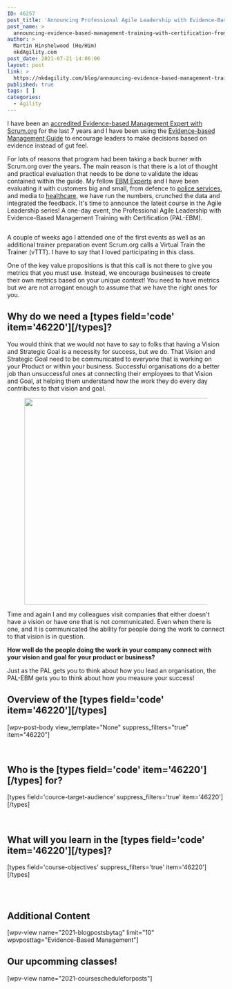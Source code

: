 ```yaml
---
ID: 46257
post_title: 'Announcing Professional Agile Leadership with Evidence-Based Management Training  (PAL-EBM) from Scrum.org'
post_name: >
  announcing-evidence-based-management-training-with-certification-from-scrum-org
author: >
  Martin Hinshelwood (He/Him)
  nkdAgility.com
post_date: 2021-07-21 14:06:00
layout: post
link: >
  https://nkdagility.com/blog/announcing-evidence-based-management-training-with-certification-from-scrum-org/
published: true
tags: [ ]
categories:
  - Agility
---
```

<!-- wp:paragraph -->
<p>I have been an <a href="https://www.scrum.org/ebm-experts" target="_blank" rel="noreferrer noopener">accredited Evidence-based Management Expert with Scrum.org</a> for the last 7 years and I have been using the <a href="https://nkdagility.com/the-evidence-based-management-guide-measuring-value-to-enable-improvement-and-agility/" target="_blank" rel="noreferrer noopener">Evidence-based Management Guide</a> to encourage leaders to make decisions based on evidence instead of gut feel.</p>
<!-- /wp:paragraph -->

<!-- wp:paragraph -->
<p>For lots of reasons that program had been taking a back burner with Scrum.org over the years. The main reason is that there is a lot of thought and practical evaluation that needs to be done to validate the ideas contained within the guide. My fellow <a href="https://www.scrum.org/ebm-experts" target="_blank" rel="noreferrer noopener">EBM Experts</a> and I have been evaluating it with customers big and small, from defence to <a href="https://nkdagility.com/blog/professional-organisational-change-ghana-police-service/">police services</a>, and media to <a href="https://nkdagility.com/blog/professional-scrum-everyone-organisation/">healthcare</a>, we have run the numbers, crunched the data and integrated the feedback. It's time to announce the latest course in the Agile Leadership series! A one-day event, the <span data-provider="custom_post_type|courses|46220" data-source="post-title-with-link" data-uniqueid="1" data-field="" class="tb-inline-field">Professional Agile Leadership with Evidence-Based Management Training with Certification</span> (PAL-EBM). </p>
<!-- /wp:paragraph -->

<!-- wp:image {"id":46264,"sizeSlug":"large","linkDestination":"none"} -->
<figure class="wp-block-image size-large"><img src="https://nkdagility.com/wp-content/uploads/2021/07/Professional-Agile-Leadership-Evidence-Based-Management-1080x720.jpg" alt="" class="wp-image-46264"/></figure>
<!-- /wp:image -->

<!-- wp:paragraph -->
<p>A couple of weeks ago I attended one of the first events as well as an additional trainer preparation event Scrum.org calls a Virtual Train the Trainer (vTTT). I have to say that I loved participating in this class. </p>
<!-- /wp:paragraph -->

<!-- wp:paragraph -->
<p>One of the key value propositions is that this call is not there to give you metrics that you must use. Instead, we encourage businesses to create their own metrics based on your unique context! You need to have metrics but we are not arrogant enough to assume that we have the right ones for you.</p>
<!-- /wp:paragraph -->

<!-- wp:toolset-blocks/fields-and-text -->
<div class="tb-fields-and-text" data-toolset-blocks-fields-and-text="1"><h2>Why do we need a&nbsp;[types field='code' item='46220'][/types]?</h2></div>
<!-- /wp:toolset-blocks/fields-and-text -->

<!-- wp:paragraph -->
<p>You would think that we would not have to say to folks that having a Vision and Strategic Goal is a necessity for success, but we do. That Vision and Strategic Goal need to be communicated to everyone that is working on your Product or within your business. Successful organisations do a better job than unsuccessful ones at connecting their employees to that Vision and Goal, at helping them understand how the work they do every day contributes to that vision and goal.</p>
<!-- /wp:paragraph -->

<!-- wp:image {"align":"center","id":46265,"width":554,"height":477,"sizeSlug":"large","linkDestination":"none"} -->
<div class="wp-block-image"><figure class="aligncenter size-large is-resized"><img src="https://nkdagility.com/wp-content/uploads/2021/07/image-837x720.png" alt="" class="wp-image-46265" width="554" height="477"/></figure></div>
<!-- /wp:image -->

<!-- wp:paragraph -->
<p>Time and again I and my colleagues visit companies that either doesn't have a vision or have one that is not communicated. Even when there is one, and it is communicated the ability for people doing the work to connect to that vision is in question. </p>
<!-- /wp:paragraph -->

<!-- wp:paragraph -->
<p><strong>How well do the people doing the work in your company connect with your vision and goal for your product or business?</strong></p>
<!-- /wp:paragraph -->

<!-- wp:paragraph -->
<p>Just as the PAL gets you to think about how you lead an organisation, the PAL-EBM gets you to think about how you measure your success!</p>
<!-- /wp:paragraph -->

<!-- wp:toolset-blocks/fields-and-text -->
<div class="tb-fields-and-text" data-toolset-blocks-fields-and-text="1"><h2>Overview of the [types field='code' item='46220'][/types] </h2>
[wpv-post-body view_template="None" suppress_filters="true" item="46220"]
<p> </p></div>
<!-- /wp:toolset-blocks/fields-and-text -->

<!-- wp:toolset-blocks/fields-and-text -->
<div class="tb-fields-and-text" data-toolset-blocks-fields-and-text="1"><h2>Who is the [types field='code' item='46220'][/types] for?</h2>
[types field='cource-target-audience' suppress_filters='true' item='46220'][/types]
<p> </p></div>
<!-- /wp:toolset-blocks/fields-and-text -->

<!-- wp:toolset-blocks/fields-and-text -->
<div class="tb-fields-and-text" data-toolset-blocks-fields-and-text="1"><h2>What will you learn in the [types field='code' item='46220'][/types]?</h2>
[types field='course-objectives' suppress_filters='true' item='46220'][/types]
<p> </p></div>
<!-- /wp:toolset-blocks/fields-and-text -->

<!-- wp:image {"align":"center","id":46301} -->
<div class="wp-block-image"><figure class="aligncenter"><img src="https://nkdagility.com/wp-content/uploads/2021/07/image-1-1133x720.png" alt="" class="wp-image-46301"/></figure></div>
<!-- /wp:image -->

<!-- wp:heading -->
<h2 id="h-additional-content">Additional Content</h2>
<!-- /wp:heading -->

<!-- wp:toolset-views/view-editor {"reduxStoreId":"views-editor-1626870923826","viewId":45261,"viewSlug":"2021-blogpostsbytag","wizardDone":true,"hasExtraAttributes":[{"query_type":"posts","filter_type":"post_taxonomy_post_tag","filter_label":"Post taxonomy - post_tag","value":"slug","attribute":"wpvposttag","expected":"string","placeholder":"cat1","description":"Please type a comma separated list of term slugs"}],"limit":10,"overrideLimit":true,"queryFilters":{"post_taxonomy_post_tag":"Evidence-Based Management"},"view":{"ID":"45261","post_title":"2021-BlogPostsByTag","post_name":"2021-blogpostsbytag"},"viewName":"2021-BlogPostsByTag"} -->
<div class="wp-block-toolset-views-view-editor wpv-gutenberg-view-wrapper-45261">[wpv-view name="2021-blogpostsbytag" limit="10" wpvposttag="Evidence-Based Management"]</div>
<!-- /wp:toolset-views/view-editor -->

<!-- wp:heading -->
<h2 id="h-our-upcomming-classes">Our upcomming classes!</h2>
<!-- /wp:heading -->

<!-- wp:toolset-views/view-editor {"reduxStoreId":"views-editor-1626870818976","viewId":46167,"viewSlug":"2021-coursescheduleforposts","wizardDone":true,"view":{"ID":"46167","post_title":"2021-CourseScheduleForPosts","post_name":"2021-coursescheduleforposts"},"viewName":"2021-CourseScheduleForPosts"} -->
<div class="wp-block-toolset-views-view-editor wpv-gutenberg-view-wrapper-46167">[wpv-view name="2021-coursescheduleforposts"]</div>
<!-- /wp:toolset-views/view-editor -->